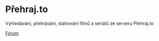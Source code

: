 <h1>Přehraj.to</h1>

<p>

Vyhledávání, přehrávání, stahování filmů a seriálů ze serveru Přehraj.to





<p>

<a href="https://www.xbmc-kodi.cz/prispevek-nhl-caststreams">Fórum</a>









</p>


